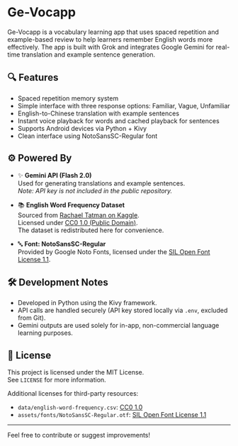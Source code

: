 # Ge-Vocapp

Ge-Vocapp is a vocabulary learning app that uses spaced repetition and example-based review to help learners remember English words more effectively. The app is built with Grok and integrates Google Gemini for real-time translation and example sentence generation.

## 🔍 Features

- Spaced repetition memory system
- Simple interface with three response options: Familiar, Vague, Unfamiliar
- English-to-Chinese translation with example sentences
- Instant voice playback for words and cached playback for sentences
- Supports Android devices via Python + Kivy
- Clean interface using NotoSansSC-Regular font

## ⚙️ Powered By

- ✨ **Gemini API (Flash 2.0)**  
  Used for generating translations and example sentences.  
  *Note: API key is not included in the public repository.*

- 📚 **English Word Frequency Dataset**  
  Sourced from [Rachael Tatman on Kaggle](https://www.kaggle.com/datasets/rtatman/english-word-frequency).  
  Licensed under [CC0 1.0 (Public Domain)](https://creativecommons.org/publicdomain/zero/1.0/).  
  The dataset is redistributed here for convenience.

- 🔤 **Font: NotoSansSC-Regular**  
  Provided by Google Noto Fonts, licensed under the [SIL Open Font License 1.1](https://github.com/notofonts/noto-cjk/blob/main/LICENSE).

## 🛠 Development Notes

- Developed in Python using the Kivy framework.
- API calls are handled securely (API key stored locally via `.env`, excluded from Git).
- Gemini outputs are used solely for in-app, non-commercial language learning purposes.

## 📄 License

This project is licensed under the MIT License.  
See `LICENSE` for more information.

Additional licenses for third-party resources:
- `data/english-word-frequency.csv`: [CC0 1.0](https://creativecommons.org/publicdomain/zero/1.0/)
- `assets/fonts/NotoSansSC-Regular.otf`: [SIL Open Font License 1.1](https://github.com/notofonts/noto-cjk/blob/main/LICENSE)

---

Feel free to contribute or suggest improvements!
